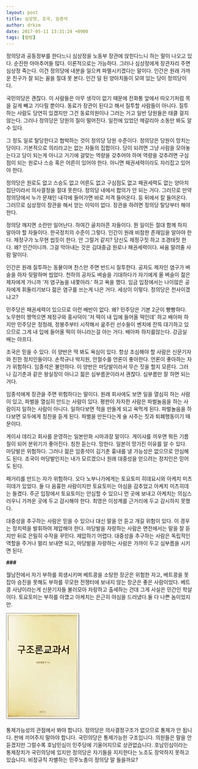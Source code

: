 ```yaml
---
layout: post
title: 심상정, 조국, 임종석
author: drkim
date: 2017-05-11 13:31:24 +0900
tags: [컬럼]
---
```

정의당과 공동정부를 한다느니 심상정을 노동부 장관에 앉힌다느니 하는 말이 나오고 있다. 순진한 아마추어들 많다. 이론적으로는 가능하다. 그러나 심상정에게 장관자리 주면 심상정 죽는다. 이건 정의당에 내분을 일으켜 파멸시키겠다는 말이다. 인간은 원래 가까운 친구가 잘 되는 꼴을 절대 못 본다. 인간 덜 된 양아치들이 모여 있는 당이 정의당이다. 

  


국민의당은 괜찮다. 이 사람들은 아무 생각이 없기 때문에 전화통 앞에서 따오기처럼 목을 길게 빼고 기다릴 뿐이다. 동료가 장관이 된다고 해서 질투할 사람들이 아니다. 질투하는 사람도 당연히 있겠지만 그건 동료의원이나 그러는 거고 일반 당원들은 태클 걸지 않는다. 그러나 정의당은 당원의 질이 떨어진다. 일전에 있었던 메갈리아 소동만 봐도 알 수 있다. 

  


그 정도 일로 탈당한다고 협박하는 것이 정의당 당원 수준이다. 정의당은 당원이 망치는 당이다. 기본적으로 의리라고는 없는 자들의 집합이다. 당이 되려면 그냥 사람을 모아놓는다고 당이 되는게 아니고 거기에 걸맞는 역량을 갖추어야 하며 역량을 갖추려면 구심점이 되는 원로나 스승 혹은 어른이 있어야 한다. 아니면 패권세력이라도 자리잡고 있어야 한다. 

  


정의당은 원로도 없고 스승도 없고 어른도 없고 구심점도 없고 패권세력도 없는 양아치 집단이라서 의사결정을 절대 못한다. 정의당 내에서 합의가 안 되는 거다. 그러므로 만약 정의당에서 누가 문재인 내각에 들어가면 바로 저격 들어온다. 등 뒤에서 칼 들어온다. 그러므로 심상정이 장관을 해서 얻는 이익이 없다. 장관을 하려면 정의당 탈당부터 해야 한다. 

  


정의당 깨지면 소란만 일어난다. 하여간 골치아픈 자들이다. 뭔 일이든 절대 함께 하지 말아야 할 자들이다. 한국정치의 수준이 그렇다. 인간이 원래 비참한 존재임을 알아야 한다. 제정구가 노무현 씹듯이 한다. 안 그럴거 같지? 당신도 제정구짓 하고 조경태짓 한다. 왜? 인간이니까. 그걸 막아내는 것은 김대중급 원로나 패권세력이다. 싸움 말려줄 사람 말이다. 

  


인간은 원래 질투하는 동물이며 찬스만 주면 반드시 질투한다. 공자도 제자인 염구가 벼슬을 하자 뒷말하며 씹었다. 천하의 공자도 벼슬을 기대하다가 자기에게 올 벼슬이 젊은 제자에게 가니까 '저 염구놈을 내쫓아라.' 하고 욕을 했다. 임금 입장에서는 나이많은 공자에게 휘둘리기보다 젊은 염구를 쓰는게 나은 거다. 세상이 이렇다. 정의당은 천사이겠냐고? 

  


민주당은 패권세력이 있으므로 이런 배반이 없다. 왜? 민주당은 기본 2군이 빵빵하다. 노무현이 짱먹으면 제정구와 홍사덕이 '저 떡이 내 입에 들어올 떡인데' 하고 배아파 하지만 민주당은 정청래, 정봉주부터 시작해서 굶주린 선수들이 벤치에 잔뜩 대기하고 있으므로 그게 내 입에 들어올 떡이 아니라는걸 아는 거다. 배아파 하지를않는다. 강금실 배는 아프다.

  


조국은 믿을 수 있다. 이 양반은 딱 봐도 욕심이 있다. 항상 조심해야 할 사람은 신문기자와 친한 정치인들이다. 손학규나 박지원, 안철수를 언론이 좋아한다. 언론이 좋아하는 자가 위험하다. 임종석은 불안하다. 이 양반은 마당발이라서 무슨 짓을 할지 모른다. 그러나 김기춘과 같은 왕실장이 아니고 젊은 심부름꾼이라서 괜찮다. 심부름만 잘 하면 되는 거다. 

  


임종석에게 장관을 주면 위험하다는 말이다. 원래 회사에도 보면 일을 열심히 하는 사람이 있고, 파벌을 열심히 만드는 사람이 있다. 평판이 자자한 사람은 파벌놀음을 하는 사람이지 일하는 사람이 아니다. 일하다보면 적을 만들게 되고 욕먹게 된다. 파벌놀음을 하다보면 모두에게 칭찬을 듣게 된다. 파벌을 만든다는게 술 사주는 짓과 퇴폐행동이기 때문이다. 

  


게이샤 데리고 회사를 운영하는 일본만화 시마과장 말이다. 게이샤를 끼우면 뭐든 기름칠이 되어 분위기가 좋아진다. 칭찬 듣는다. 망한다. 일본이 망가진 이유를 알 수 있다. 마당발은 위험하다. 그러나 젊은 임종석이 김기춘 흉내를 낼 가능성은 없으므로 안심해도 된다. 조국이 마당발인지는 내가 모르겠으나 원래 대중성을 얻으려는 정치인은 믿어도 된다. 

  


패거리를 만드는 자가 위험하다. 오다 노부나가에게는 토요토미 히데요시와 아케치 미츠히데가 있었다. 둘 다 음흉한 사람이지만 토요토미는 야심을 감추었고 아케치 미츠히데는 들켰다. 주군 입장에서 토요토미는 안심할 수 있으니 먼 곳에 보내고 아케치는 의심스러우니 가까운 곳에 두고 감시해야 한다. 최영은 이성계를 근거리에 두고 감시하지 못했다. 

  


대중성을 추구하는 사람은 믿을 수 있으나 대신 말을 안 듣고 개길 위험이 있다. 이 경우는 정치력을 발휘하여 제압해야 한다. 마당발을 자랑하는 사람은 면전에서는 말을 잘 듣지만 뒤로 은밀히 수작을 꾸민다. 제압하기 어렵다. 대중성을 추구하는 사람은 독립적인 역할을 주거나 멀리 보내면 되고, 마당발을 자랑하는 사람은 가까이 두고 심부름을 시키면 된다.

  


  **###**

  


월남전에서 자기 부하를 희생시키며 베트콩을 소탕한 장군은 위험한 자고, 베트콩을 못잡아 승진을 못해도 부하를 무모한 전쟁터에 보내지 않는 장군은 좋은 사람이었다. 베트콩 사냥이라는게 신문기자들 불러모아 자랑하고 출세하는 건데 그게 사실은 민간인 학살이다. 토요토미는 부하를 아꼈고 아케치는 은근히 야심을 드러냈다.둘 다 나쁜 놈이었지만.

  


  



![](/files/attach/images/199/034/844/20170108_234810.jpg)   


  


통제가능성의 관점에서 봐야 합니다. 정의당은 의사결정구조가 없으므로 통제가 안 됩니다. 판에 끼어주지 말아야 합니다. 국민의당은 통제가능한 구조입니다. 의원들은 말을 안듣겠지만 그럴수록 호남민심이 민주당에 기울어지므로 상관없습니다. 호남민심이라는 통제장치가 국민의당에 있지만 정의당은 자기들을 지지한다는 노조도 장악하지 못하고 있습니다. 비정규직 차별하는 민주노총이 정의당 말 들을까요?